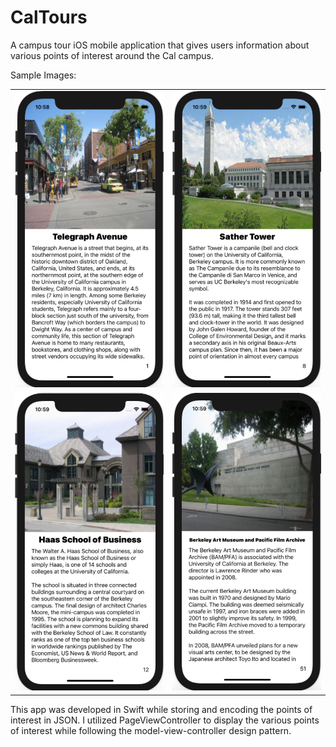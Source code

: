 # CalTours
A campus tour iOS mobile application that gives users information about various points of interest around the Cal campus.

Sample Images:
<table>
    <tr>
        <td><img src="Screenshots/Home.png"></td>
        <td><img src="Screenshots/First.png"></td>
    </tr>
    <tr>
        <td><img src="Screenshots/Second.png"></td>
        <td><img src="Screenshots/Third.png"></td>
    </tr>
</table>

This app was developed in Swift while storing and encoding the points of interest in JSON. I utilized PageViewController to display the various points of interest while following the model-view-controller design pattern.